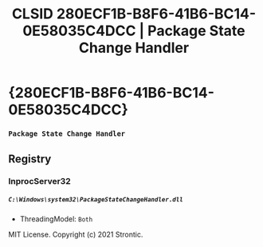 ﻿---
title: "CLSID 280ECF1B-B8F6-41B6-BC14-0E58035C4DCC | Package State Change Handler"
excerpt: What is COM-Object CLSID 280ECF1B-B8F6-41B6-BC14-0E58035C4DCC?
---

# {280ECF1B-B8F6-41B6-BC14-0E58035C4DCC}

### `Package State Change Handler`

## Registry


### InprocServer32

##### `C:\Windows\system32\PackageStateChangeHandler.dll`
* ThreadingModel: `Both`

MIT License. Copyright (c) 2021 Strontic.


